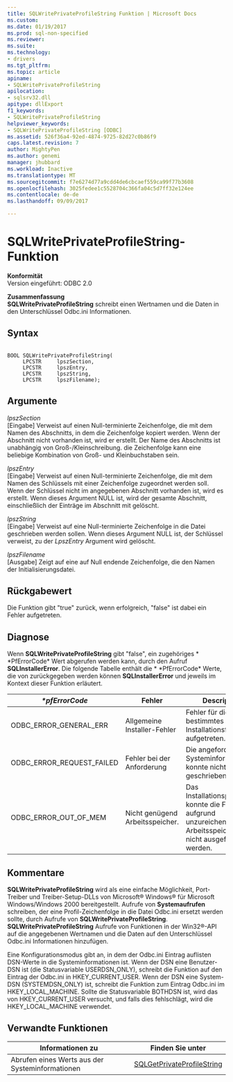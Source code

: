 ```yaml
---
title: SQLWritePrivateProfileString Funktion | Microsoft Docs
ms.custom: 
ms.date: 01/19/2017
ms.prod: sql-non-specified
ms.reviewer: 
ms.suite: 
ms.technology:
- drivers
ms.tgt_pltfrm: 
ms.topic: article
apiname:
- SQLWritePrivateProfileString
apilocation:
- sqlsrv32.dll
apitype: dllExport
f1_keywords:
- SQLWritePrivateProfileString
helpviewer_keywords:
- SQLWritePrivateProfileString [ODBC]
ms.assetid: 526f36a4-92ed-4874-9725-82d27c0b86f9
caps.latest.revision: 7
author: MightyPen
ms.author: genemi
manager: jhubbard
ms.workload: Inactive
ms.translationtype: MT
ms.sourcegitcommit: f7e6274d77a9cdd4de6cbcaef559ca99f77b3608
ms.openlocfilehash: 3025fedee1c5528704c366fa04c5d7ff32e124ee
ms.contentlocale: de-de
ms.lasthandoff: 09/09/2017

---
```

# <a name="sqlwriteprivateprofilestring-function"></a>SQLWritePrivateProfileString-Funktion
**Konformität**  
 Version eingeführt: ODBC 2.0  
  
 **Zusammenfassung**  
 **SQLWritePrivateProfileString** schreibt einen Wertnamen und die Daten in den Unterschlüssel Odbc.ini Informationen.  
  
## <a name="syntax"></a>Syntax  
  
```  
  
BOOL SQLWritePrivateProfileString(  
     LPCSTR     lpszSection,  
     LPCSTR     lpszEntry,  
     LPCSTR     lpszString,  
     LPCSTR     lpszFilename);  
```  
  
## <a name="arguments"></a>Argumente  
 *lpszSection*  
 [Eingabe] Verweist auf einen Null-terminierte Zeichenfolge, die mit dem Namen des Abschnitts, in dem die Zeichenfolge kopiert werden. Wenn der Abschnitt nicht vorhanden ist, wird er erstellt. Der Name des Abschnitts ist unabhängig von Groß-/Kleinschreibung. die Zeichenfolge kann eine beliebige Kombination von Groß- und Kleinbuchstaben sein.  
  
 *lpszEntry*  
 [Eingabe] Verweist auf einen Null-terminierte Zeichenfolge, die mit dem Namen des Schlüssels mit einer Zeichenfolge zugeordnet werden soll. Wenn der Schlüssel nicht im angegebenen Abschnitt vorhanden ist, wird es erstellt. Wenn dieses Argument NULL ist, wird der gesamte Abschnitt, einschließlich der Einträge im Abschnitt mit gelöscht.  
  
 *lpszString*  
 [Eingabe] Verweist auf eine Null-terminierte Zeichenfolge in die Datei geschrieben werden sollen. Wenn dieses Argument NULL ist, der Schlüssel verweist, zu der *LpszEntry* Argument wird gelöscht.  
  
 *lpszFilename*  
 [Ausgabe] Zeigt auf eine auf Null endende Zeichenfolge, die den Namen der Initialisierungsdatei.  
  
## <a name="returns"></a>Rückgabewert  
 Die Funktion gibt "true" zurück, wenn erfolgreich, "false" ist dabei ein Fehler aufgetreten.  
  
## <a name="diagnostics"></a>Diagnose  
 Wenn **SQLWritePrivateProfileString** gibt "false", ein zugehöriges * \*PfErrorCode* Wert abgerufen werden kann, durch den Aufruf **SQLInstallerError**. Die folgende Tabelle enthält die * \*PfErrorCode* Werte, die von zurückgegeben werden können **SQLInstallerError** und jeweils im Kontext dieser Funktion erläutert.  
  
|*\*pfErrorCode*|Fehler|Description|  
|---------------------|-----------|-----------------|  
|ODBC_ERROR_GENERAL_ERR|Allgemeine Installer-Fehler|Fehler für die kein bestimmtes Installationsfehler aufgetreten.|  
|ODBC_ERROR_REQUEST_FAILED|Fehler bei der Anforderung|Die angeforderte Systeminformationen konnte nicht geschrieben werden.|  
|ODBC_ERROR_OUT_OF_MEM|Nicht genügend Arbeitsspeicher.|Das Installationsprogramm konnte die Funktion aufgrund unzureichenden Arbeitsspeichers nicht ausgeführt werden.|  
  
## <a name="comments"></a>Kommentare  
 **SQLWritePrivateProfileString** wird als eine einfache Möglichkeit, Port-Treiber und Treiber-Setup-DLLs von Microsoft® Windows® für Microsoft Windows/Windows 2000 bereitgestellt. Aufrufe von **Systemaufrufen** schreiben, der eine Profil-Zeichenfolge in die Datei Odbc.ini ersetzt werden sollte, durch Aufrufe von **SQLWritePrivateProfileString**. **SQLWritePrivateProfileString** Aufrufe von Funktionen in der Win32®-API auf die angegebenen Wertnamen und die Daten auf den Unterschlüssel Odbc.ini Informationen hinzufügen.  
  
 Eine Konfigurationsmodus gibt an, in dem der Odbc.ini Eintrag auflisten DSN-Werte in die Systeminformationen ist. Wenn der DSN eine Benutzer-DSN ist (die Statusvariable USERDSN_ONLY), schreibt die Funktion auf den Eintrag der Odbc.ini in HKEY_CURRENT_USER. Wenn der DSN eine System-DSN (SYSTEMDSN_ONLY) ist, schreibt die Funktion zum Eintrag Odbc.ini im HKEY_LOCAL_MACHINE. Sollte die Statusvariable BOTHDSN ist, wird das von HKEY_CURRENT_USER versucht, und falls dies fehlschlägt, wird die HKEY_LOCAL_MACHINE verwendet.  
  
## <a name="related-functions"></a>Verwandte Funktionen  
  
|Informationen zu|Finden Sie unter|  
|---------------------------|---------|  
|Abrufen eines Werts aus der Systeminformationen|[SQLGetPrivateProfileString](../../../odbc/reference/syntax/sqlgetprivateprofilestring-function.md)|

